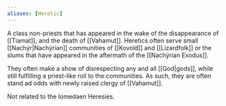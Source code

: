 ```yaml
---
aliases: [Heretic]
---
```

A class non-priests that has appeared in the wake of the disappearance of [[Tiamat]], and the death of [[Vahamut]]. Heretics often serve small [[Nachýr|Nachýrian]] communities of [[Kovold]] and [[Lizardfolk]] or the slums that have appeared in the aftermath of the [[Nachýrian Exodus]].

They often make a show of disrespecting any and all [[God|gods]], while still fulfilling a priest-like roll to the communities. As such, they are often stand ad odds with newly raised clergy of [[Vahamut]].

Not related to the Iomedaen Heresies.
